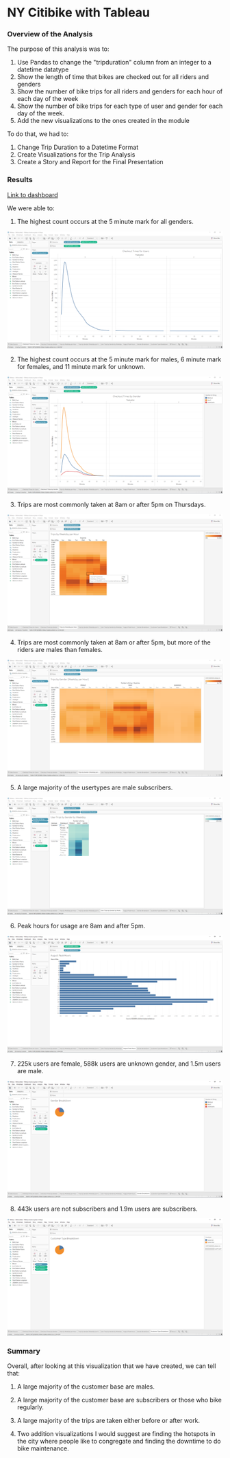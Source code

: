 # NY Citibike with Tableau

### Overview of the Analysis

The purpose of this analysis was to:

1. Use Pandas to change the "tripduration" column from an integer to a datetime datatype
2. Show the length of time that bikes are checked out for all riders and genders 
3. Show the number of bike trips for all riders and genders for each hour of each day of the week
4. Show the number of bike trips for each type of user and gender for each day of the week. 
5. Add the new visualizations to the ones created in the module

To do that, we had to:

1. Change Trip Duration to a Datetime Format
2. Create Visualizations for the Trip Analysis
3. Create a Story and Report for the Final Presentation

### Results

[Link to dashboard](https://public.tableau.com/views/Deliverable2_16510871584180/Story1?:language=en-US&:display_count=n&:origin=viz_share_link)

We were able to:
1. The highest count occurs at the 5 minute mark for all genders.

![Screenshot](Images/Image_1.PNG)

2. The highest count occurs at the 5 minute mark for males, 6 minute mark for females, and 11 minute mark for unknown.

![Screenshot](Images/Image_2.PNG)

3. Trips are most commonly taken at 8am or after 5pm on Thursdays.

![Screenshot](Images/Image_3.PNG)

4. Trips are most commonly taken at 8am or after 5pm, but more of the riders are males than females.

![Screenshot](Images/Image_4.PNG)

5. A large majority of the usertypes are male subscribers.

![Screenshot](Images/Image_5.PNG)

6. Peak hours for usage are 8am and after 5pm.

![Screenshot](Images/Image_6.PNG)

7. 225k users are female, 588k users are unknown gender, and 1.5m users are male.

![Screenshot](Images/Image_7.PNG)

8. 443k users are not subscribers and 1.9m users are subscribers.

![Screenshot](Images/Image_8.PNG)

### Summary

Overall, after looking at this visualization that we have created, we can tell that:

1. A large majority of the customer base are males.

2. A large majority of the customer base are subscribers or those who bike regularly.

3. A large majority of the trips are taken either before or after work.

4. Two addition visualizations I would suggest are finding the hotspots in the city where people like to congregate and finding the downtime to do bike maintenance.

